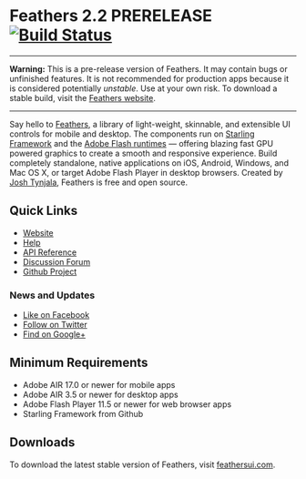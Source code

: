 # Feathers 2.2 PRERELEASE [![Build Status](https://travis-ci.org/joshtynjala/feathers.svg?branch=master)](https://travis-ci.org/joshtynjala/feathers)

---

**Warning:** This is a pre-release version of Feathers. It may contain bugs or unfinished features. It is not recommended for production apps because it is considered potentially *unstable*. Use at your own risk. To download a stable build, visit the [Feathers website](http://feathersui.com/).

---

Say hello to [Feathers](http://feathersui.com/), a library of light-weight, skinnable, and extensible UI controls for mobile and desktop. The components run on [Starling Framework](http://starling-framework.org/) and the [Adobe Flash runtimes](http://gaming.adobe.com/technologies/) — offering blazing fast GPU powered graphics to create a smooth and responsive experience. Build completely standalone, native applications on iOS, Android, Windows, and Mac OS X, or target Adobe Flash Player in desktop browsers. Created by [Josh Tynjala](http://twitter.com/joshtynjala), Feathers is free and open source.

## Quick Links

* [Website](http://feathersui.com/)
* [Help](http://feathersui.com/help)
* [API Reference](http://feathersui.com/api-reference/)
* [Discussion Forum](http://forum.starling-framework.org/forum/feathers)
* [Github Project](https://github.com/joshtynjala/feathers)

### News and Updates

* [Like on Facebook](https://facebook.com/feathersui)
* [Follow on Twitter](https://twitter.com/feathersui)
* [Find on Google+](https://www.google.com/+feathersui)

## Minimum Requirements

* Adobe AIR 17.0 or newer for mobile apps
* Adobe AIR 3.5 or newer for desktop apps
* Adobe Flash Player 11.5 or newer for web browser apps
* Starling Framework from Github

## Downloads

To download the latest stable version of Feathers, visit [feathersui.com](http://feathersui.com/).